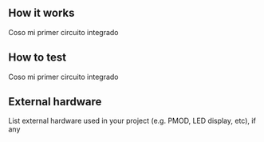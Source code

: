 <!---

This file is used to generate your project datasheet. Please fill in the information below and delete any unused
sections.

You can also include images in this folder and reference them in the markdown. Each image must be less than
512 kb in size, and the combined size of all images must be less than 1 MB.
-->

## How it works

Coso mi primer circuito integrado

## How to test

Coso mi primer circuito integrado

## External hardware

List external hardware used in your project (e.g. PMOD, LED display, etc), if any
